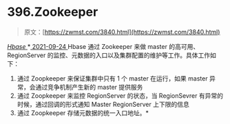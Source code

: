 <!--yml
category: 未分类
date: 0001-01-01 00:00:00
-->

# 396.Zookeeper

> 原文：[https://zwmst.com/3840.html](https://zwmst.com/3840.html)

   [ *Hbase* ](https://zwmst.com/hbase)*[ <time datetime="2021-09-24T10:40:52+08:00"> 2021-09-24 </time> ](https://zwmst.com/3840.html)  Hbase 通过 Zookeeper 来做 master 的高可用、RegionServer 的监控、元数据的入口以及集群配置的维护等工作。具体工作如下：

1.  通过 Zoopkeeper 来保证集群中只有 1 个 master 在运行，如果 master 异常，会通过竞争机制产生新的 master 提供服务
2.  通过 Zoopkeeper 来监控 RegionServer 的状态，当 RegionSevrer 有异常的时候，通过回调的形式通知 Master RegionServer 上下限的信息
3.  通过 Zoopkeeper 存储元数据的统一入口地址。*